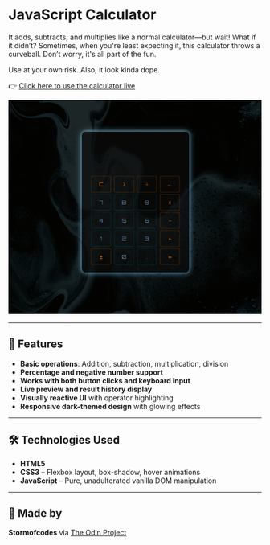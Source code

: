 # JavaScript Calculator

It adds, subtracts, and multiplies like a normal calculator—but wait! What if it didn’t? Sometimes, when you're least expecting it, this calculator throws a curveball. Don’t worry, it's all part of the fun.

Use at your own risk. Also, it look kinda dope.

👉 [Click here to use the calculator live](https://your-live-link-here.com)

![Calculator screenshot](img/calculator.png)


---

## 🚀 Features

- **Basic operations**: Addition, subtraction, multiplication, division
- **Percentage and negative number support**
- **Works with both button clicks and keyboard input**
- **Live preview and result history display**
- **Visually reactive UI** with operator highlighting
- **Responsive dark-themed design** with glowing effects

---

## 🛠️ Technologies Used

- **HTML5**
- **CSS3** – Flexbox layout, box-shadow, hover animations
- **JavaScript** – Pure, unadulterated vanilla DOM manipulation

---

## 🦋 Made by

**Stormofcodes** via [The Odin Project](https://www.theodinproject.com/)
